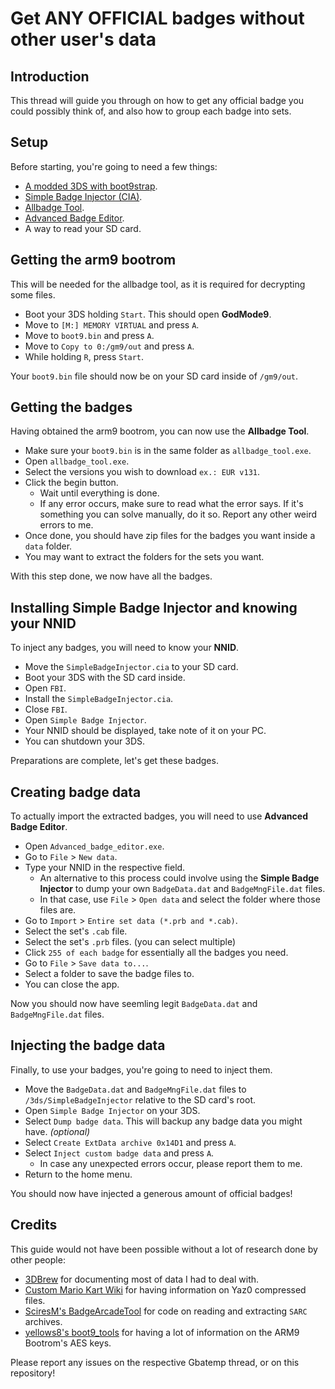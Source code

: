 # Get ANY OFFICIAL badges without other user's data

## Introduction

This thread will guide you through on how to get any official badge you could possibly think of, and also how to group each badge into sets.

## Setup

Before starting, you're going to need a few things:

- [A modded 3DS with boot9strap](https://3ds.hacks.guide/).
- [Simple Badge Injector (CIA)](https://github.com/AntiMach/simple-badge-injector/releases/latest).
- [Allbadge Tool](https://github.com/AntiMach/allbadge-tool/releases/latest).
- [Advanced Badge Editor](https://github.com/AntiMach/advanced-badge-editor/releases/latest).
- A way to read your SD card.

## Getting the arm9 bootrom

This will be needed for the allbadge tool, as it is required for decrypting some files.

- Boot your 3DS holding `Start`. This should open **GodMode9**.
- Move to `[M:] MEMORY VIRTUAL` and press `A`.
- Move to `boot9.bin` and press `A`.
- Move to `Copy to 0:/gm9/out` and press `A`.
- While holding `R`, press `Start`.

Your `boot9.bin` file should now be on your SD card inside of `/gm9/out`.

## Getting the badges

Having obtained the arm9 bootrom, you can now use the **Allbadge Tool**.

- Make sure your `boot9.bin` is in the same folder as `allbadge_tool.exe`.
- Open `allbadge_tool.exe`.
- Select the versions you wish to download `ex.: EUR v131`.
- Click the begin button.
    - Wait until everything is done.
    - If any error occurs, make sure to read what the error says. If it's something you can solve manually, do it so. Report any other weird errors to me.
- Once done, you should have zip files for the badges you want inside a `data` folder.
- You may want to extract the folders for the sets you want.

With this step done, we now have all the badges.

## Installing Simple Badge Injector and knowing your NNID

To inject any badges, you will need to know your **NNID**.

- Move the `SimpleBadgeInjector.cia` to your SD card.
- Boot your 3DS with the SD card inside.
- Open `FBI`.
- Install the `SimpleBadgeInjector.cia`.
- Close `FBI`.
- Open `Simple Badge Injector`.
- Your NNID should be displayed, take note of it on your PC.
- You can shutdown your 3DS.

Preparations are complete, let's get these badges.

## Creating badge data

To actually import the extracted badges, you will need to use **Advanced Badge Editor**.

- Open `Advanced_badge_editor.exe`.
- Go to `File` > `New data`.
- Type your NNID in the respective field.
    - An alternative to this process could involve using the **Simple Badge Injector** to dump your own `BadgeData.dat` and `BadgeMngFile.dat` files.
    - In that case, use `File` > `Open data` and select the folder where those files are.
- Go to `Import` > `Entire set data (*.prb and *.cab)`.
- Select the set's `.cab` file.
- Select the set's `.prb` files. (you can select multiple)
- Click `255 of each badge` for essentially all the badges you need.
- Go to `File` > `Save data to...`.
- Select a folder to save the badge files to.
- You can close the app.

Now you should now have seemling legit `BadgeData.dat` and `BadgeMngFile.dat` files.

## Injecting the badge data

Finally, to use your badges, you're going to need to inject them.

- Move the `BadgeData.dat` and `BadgeMngFile.dat` files to `/3ds/SimpleBadgeInjector` relative to the SD card's root.
- Open `Simple Badge Injector` on your 3DS.
- Select `Dump badge data`. This will backup any badge data you might have. *(optional)*
- Select `Create ExtData archive 0x14D1` and press `A`.
- Select `Inject custom badge data` and press `A`.
    - In case any unexpected errors occur, please report them to me.
- Return to the home menu.

You should now have injected a generous amount of official badges!

## Credits

This guide would not have been possible without a lot of research done by other people:
- [3DBrew](https://www.3dbrew.org/) for documenting most of data I had to deal with.
- [Custom Mario Kart Wiki](https://wiki.tockdom.com/) for having information on Yaz0 compressed files.
- [SciresM's BadgeArcadeTool](https://github.com/SciresM/BadgeArcadeTool) for code on reading and extracting `SARC` archives.
- [yellows8's boot9_tools](https://github.com/yellows8/boot9_tools) for having a lot of information on the ARM9 Bootrom's AES keys.

Please report any issues on the respective Gbatemp thread, or on this repository!





